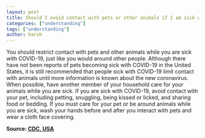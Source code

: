 ```yaml
---
layout: post
title: Should I avoid contact with pets or other animals if I am sick with COVID-19?
categories: ["understanding"]
tags: ["understanding"]
author: harsh
---
```


You should restrict contact with pets and other animals while you are sick with COVID-19, just like you would around other people. Although there have not been reports of pets becoming sick with COVID-19 in the United States, it is still recommended that people sick with COVID-19 limit contact with animals until more information is known about the new coronavirus. When possible, have another member of your household care for your animals while you are sick. If you are sick with COVID-19, avoid contact with your pet, including petting, snuggling, being kissed or licked, and sharing food or bedding. If you must care for your pet or be around animals while you are sick, wash your hands before and after you interact with pets and wear a cloth face covering.

**Source: [CDC, USA](https://www.cdc.gov/coronavirus/2019-ncov/faq.html)**